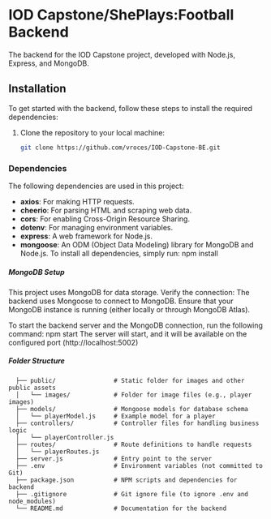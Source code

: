 # IOD Capstone/ShePlays:Football Backend

The backend for the IOD Capstone project, developed with Node.js, Express, and MongoDB.

## Installation

To get started with the backend, follow these steps to install the required dependencies:

1. Clone the repository to your local machine:
   ```bash
   git clone https://github.com/vroces/IOD-Capstone-BE.git

### Dependencies

The following dependencies are used in this project:

- **axios**: For making HTTP requests.
- **cheerio**: For parsing HTML and scraping web data.
- **cors**: For enabling Cross-Origin Resource Sharing.
- **dotenv**: For managing environment variables.
- **express**: A web framework for Node.js.
- **mongoose**: An ODM (Object Data Modeling) library for MongoDB and Node.js.
To install all dependencies, simply run:
  npm install

##### MongoDB Setup

This project uses MongoDB for data storage. 
Verify the connection:
The backend uses Mongoose to connect to MongoDB. Ensure that your MongoDB instance is running (either locally or through MongoDB Atlas).

To start the backend server and the MongoDB connection, run the following command:
  npm start
The server will start, and it will be available on the configured port (http://localhost:5002)

##### Folder Structure

```backend/
  ├── public/                # Static folder for images and other public assets
  │   └── images/            # Folder for image files (e.g., player images)
  ├── models/                # Mongoose models for database schema
  │   └── playerModel.js     # Example model for a player
  ├── controllers/           # Controller files for handling business logic
  │   └── playerController.js
  ├── routes/                # Route definitions to handle requests
  │   └── playerRoutes.js
  ├── server.js              # Entry point to the server
  ├── .env                   # Environment variables (not committed to Git)
  ├── package.json           # NPM scripts and dependencies for backend
  ├── .gitignore             # Git ignore file (to ignore .env and node_modules)
  └── README.md              # Documentation for the backend
```






